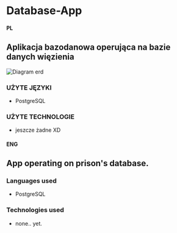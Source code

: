 # Database-App
#### PL
## Aplikacja bazodanowa operująca na bazie danych więzienia
![Diagram erd](https://github.com/Kannute/Database-App/tree/main/Diagram/diagram.png)

### UŻYTE JĘZYKI
* PostgreSQL

### UŻYTE TECHNOLOGIE
* jeszcze żadne XD

#### ENG
## App operating on prison's database.

### Languages used
* PostgreSQL

### Technologies used
* none.. yet.
